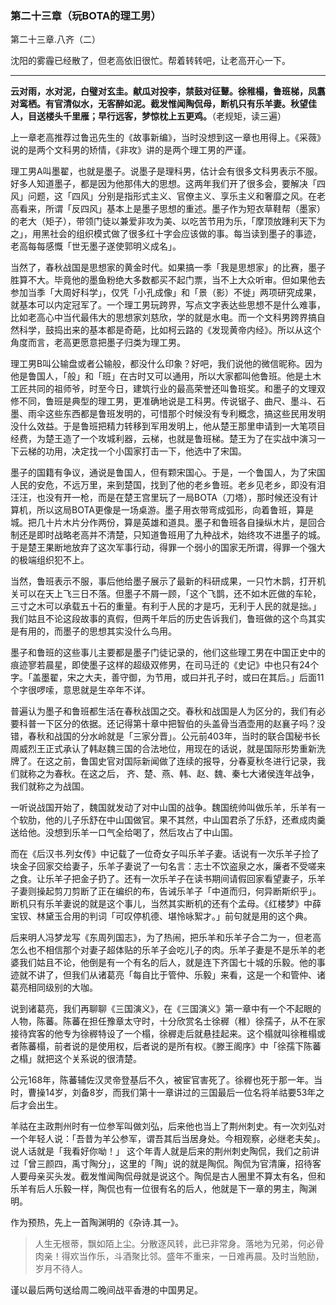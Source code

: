 ### 第二十三章（玩BOTA的理工男）

第二十三章.八齐（二）


沈阳的雾霾已经散了，但老高依旧很忙。帮着转转吧，让老高开心一下。

---

**云对雨，水对泥，白璧对玄圭。献瓜对投李，禁鼓对征鼙。徐稚榻，鲁班梯，凤翥对鸾栖。有官清似水，无客醉如泥。截发惟闻陶侃母，断机只有乐羊妻。秋望佳人，目送楼头千里雁；早行远客，梦惊枕上五更鸡。**（老规矩，读三遍）

上一章老高推荐过鲁迅先生的《故事新编》，当时没想到这一章也用得上。《采薇》说的是两个文科男的矫情，《非攻》讲的是两个理工男的严谨。

理工男A叫墨翟，也就是墨子。说墨子是理科男，估计会有很多文科男表示不服。好多人知道墨子，都是因为他那伟大的思想。这两年我们开了很多会，要解决「四风」问题，这「四风」分别是指形式主义、官僚主义、享乐主义和奢靡之风。在老高看来，所谓「反四风」基本上是墨子思想的重述。墨子作为短衣草鞋帮（墨家）的老大（矩子），带领门徒以兼爱非攻为美、以吃苦节用为乐，「摩顶放踵利天下为之」，用黑社会的组织模式做了很多红十字会应该做的事。每当读到墨子的事迹，老高每每感慨「世无墨子遂使郭明义成名」。

当然了，春秋战国是思想家的黄金时代。如果搞一季「我是思想家」的比赛，墨子胜算不大。毕竟他的墨鱼粉绝大多数都买不起门票，当不上大众听审。但如果他去参加当季「大周好科学」，仅凭「小孔成像」和「景（影）不徙」两项研究成果，就基本可以内定冠军了。一个理工男玩跨界，写点文字表达些思想不是什么难事，比如老高心中当代最伟大的思想家刘慈欣，学的就是水电。而一个文科男跨界搞自然科学，鼓捣出来的基本都是奇葩，比如柯云路的《发现黄帝内经》。所以从这个角度而言，老高更愿意把墨子归类为理工男。

理工男B叫公输盘或者公输般，都没什么印象？好吧，我们说他的微信昵称。因为他是鲁国人，「般」和「班」在古时又可以通用，所以大家都叫他鲁班。他是土木工匠共同的祖师爷，时至今日，建筑行业的最高荣誉还叫鲁班奖。和墨子的文理双修不同，鲁班是典型的理工男，更准确地说是工科男。传说锯子、曲尺、墨斗、石墨、雨伞这些东西都是鲁班发明的，可惜那个时候没有专利概念，搞这些民用发明没什么效益。于是鲁班把精力转移到军用发明上，他从楚王那里申请到一大笔项目经费，为楚王造了一个攻城利器，云梯，也就是鲁班梯。楚王为了在实战中演习一下云梯的功用，决定找一个小国家打击一下，他选中了宋国。

墨子的国籍有争议，通说是鲁国人，但有颗宋国心。于是，一个鲁国人，为了宋国人民的安危，不远万里，来到楚国，找到了他的老乡鲁班。老乡见老乡，即没有泪汪汪，也没有开一枪，而是在楚王宫里玩了一局BOTA（刀塔），那时候还没有计算机，所以这局BOTA更像是一场桌游。墨子用衣带弯成弧形，向着鲁班，算是城。把几十片木片分作两份，算是英雄和道具。墨子和鲁班各自操纵木片，是回合制还是即时战略老高并不清楚，只知道鲁班用了九种战术，始终攻不进墨子的城。于是楚王果断地放弃了这次军事行动，得罪一个弱小的国家无所谓，得罪一个强大的极端组织犯不上。

当然，鲁班表示不服，事后他给墨子展示了最新的科研成果，一只竹木鹊，打开机关可以在天上飞三日不落。但墨子不屑一顾，「这个飞鹊，还不如木匠做的车轮，三寸之木可以承载五十石的重量。有利于人民的才是巧，无利于人民的就是拙。」我们姑且不论这段故事的真假，但两千年后的历史告诉我们，鲁班做的这个鸟其实是有用的，而墨子的思想其实没什么鸟用。

墨子和鲁班的这些事儿主要都是墨子门徒记录的，他们这些理工男在中国正史中的痕迹寥若晨星，即使墨子这样的超级双修男，在司马迁的《史记》中也只有24个字。「盖墨翟，宋之大夫，善守御，为节用，或曰并孔子时，或曰在其后。」后面11个字很啰嗦，意思就是生卒年不详。

普遍认为墨子和鲁班都生活在春秋战国之交。春秋和战国是人为区分的，我们有必要科普一下区分的依据。还记得第十章中把智伯的头盖骨当酒壶用的赵襄子吗？没错，春秋和战国的分水岭就是「三家分晋」。公元前403年，当时的联合国秘书长周威烈王正式承认了韩赵魏三国的合法地位，用现在的话说，就是国际形势重新洗牌了。在这之前，鲁国史官对国际新闻做了连续的报导，分春夏秋冬进行记录，我们就称之为春秋。在这之后， 齐、楚、燕、韩、赵、魏、秦七大诸侯连年战争，我们就称之为战国。

一听说战国开始了，魏国就发动了对中山国的战争。魏国统帅叫做乐羊，乐羊有一个软肋，他的儿子乐舒在中山国做官。果不其然，中山国君杀了乐舒，还煮成肉羹送给他。没想到乐羊一口气全给喝了，然后攻占了中山国。

而在《后汉书.列女传》中记载了一位奇女子叫乐羊子妻。话说有一次乐羊子捡了块金子回家交给妻子，乐羊子妻说了一句名言：志士不饮盗泉之水，廉者不受嗟来之食。让乐羊子把金子扔了。还有一次乐羊子在读书期间请假回家看望妻子，乐羊子妻则操起剪刀剪断了正在编织的布，告诫乐羊子「中道而归，何异断斯织乎」。断机只有乐羊妻说的就是这个事儿，当然其实断机的还有个孟母。《红楼梦》中薛宝钗、林黛玉合用的判词「可叹停机德、堪怜咏絮才。」前句就是用的这个典。

后来明人冯梦龙写《东周列国志》，为了热闹，把乐羊和乐羊子合二为一，但老高怎么也不相信那个对妻子超体贴的乐羊子会吃儿子的肉。乐羊子妻是不是乐羊的老婆我们姑且不论，他倒是有一个有名的后人，就是连下齐国七十城的乐毅。他的事迹就不讲了，但我们从诸葛亮「每自比于管仲、乐毅」来看，这是一个和管仲、诸葛亮相同级别的大咖。

说到诸葛亮，我们再聊聊《三国演义》，在《三国演义》第一章中有一个不起眼的人物，陈蕃。陈蕃在担任豫章太守时，十分欣赏名士徐稺（稚）徐孺子，从不在家接待宾客的他专为徐稺特设了一个榻，徐稺走后就悬挂起来。这个榻就叫徐稚榻或者陈蕃榻，前者说的是使用权，后者说的是所有权。《滕王阁序》中「徐孺下陈蕃之榻」就把这个关系说的很清楚。

公元168年，陈蕃辅佐汉灵帝登基后不久，被宦官害死了。徐稺也死于那一年。当时，曹操14岁，刘备8岁，而我们第十一章讲过的三国最后一位名将羊祜要53年之后才会出生。

羊祜在主政荆州时有一位参军叫做刘弘，后来他也当上了荆州刺史。有一次刘弘对一个年轻人说：「吾昔为羊公参军，谓吾其后当居身处。今相观察，必继老夫矣」。说人话就是「我看好你呦！」 这个年青人就是后来的荆州刺史陶侃，我们之前讲过「曾三颜四，禹寸陶分」，这里的「陶」说的就是陶侃。陶侃为官清廉，招待客人要母亲买头发。截发惟闻陶侃母就是说这个。陶侃是古人圈里不算太有名，但和乐羊有后人乐毅一样，陶侃也有一位很有名的后人，他就是下一章的男主，陶渊明。

作为预热，先上一首陶渊明的《杂诗.其一》。

>人生无根蒂，飘如陌上尘。分散逐风转，此已非常身。落地为兄弟，何必骨肉亲！得欢当作乐，斗酒聚比邻。盛年不重来，一日难再晨。及时当勉励，岁月不待人。

谨以最后两句送给周二晚间战平香港的中国男足。
